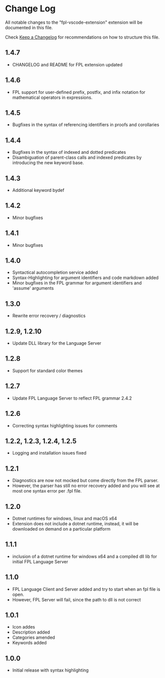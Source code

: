# Change Log

All notable changes to the "fpl-vscode-extension" extension will be documented in this file.

Check [Keep a Changelog](http://keepachangelog.com/) for recommendations on how to structure this file.

## 1.4.7
* CHANGELOG and README for FPL extension updated

## 1.4.6
* FPL support for user-defined prefix, postfix, and infix notation for mathematical operators in expressions.

## 1.4.5
* Bugfixes in the syntax of referencing identifiers in proofs and corollaries

## 1.4.4
* Bugfixes in the syntax of indexed and dotted predicates
* Disambiguation of parent-class calls and indexed predicates by introducing the new keyword base.

## 1.4.3
* Additional keyword bydef

## 1.4.2
* Minor bugfixes

## 1.4.1
* Minor bugfixes

## 1.4.0
* Syntactical autocompletion service added
* Syntax-Highlighting for argument identifiers and code markdown added
* Minor bugfixes in the FPL grammar for argument identifiers and 'assume' arguments  

## 1.3.0
* Rewrite error recovery / diagnostics


## 1.2.9, 1.2.10
* Update DLL library for the Language Server 

## 1.2.8
- Support for standard color themes

## 1.2.7
- Update FPL Language Server to reflect FPL grammar 2.4.2

## 1.2.6
- Correcting syntax highlighting issues for comments

## 1.2.2, 1.2.3, 1.2.4, 1.2.5
- Logging and installation issues fixed

## 1.2.1
- Diagnostics are now not mocked but come directly from the FPL parser.
- However, the parser has still no error recovery added and you will see at most one syntax error per .fpl file.

## 1.2.0
- Dotnet runtimes for windows, linux and macOS x64 
- Extension does not include a dotnet runtime, instead, it will be downloaded on demand on a particular platform

## 1.1.1
- inclusion of a dotnet runtime for windows x64 and a compiled dll lib for initial FPL Language Server 

## 1.1.0

- FPL Language Client and Server added and try to start when an fpl file is open. 
- However, FPL Server will fail, since the path to dll is not correct

## 1.0.1

- Icon addes
- Description added
- Categories amended
- Keywords added
## 1.0.0

- Initial release with syntax highlighting